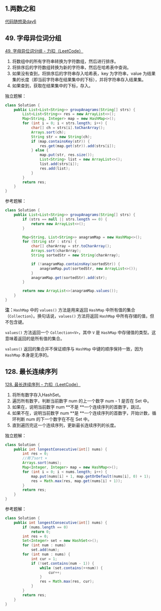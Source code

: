 ## 1.两数之和

[代码随想录day6 ](..\训练营\9.11—9.30\9月16日day6.md) 



## 49. 字母异位词分组

[49. 字母异位词分组 - 力扣（LeetCode）](https://leetcode.cn/problems/group-anagrams/description/?envType=study-plan-v2&envId=top-100-liked)

1. 将数组中的所有字符串转换为字符数组，然后进行排序。
2. 将排序后的字符数组转换为新的字符串，然后在哈希表中查询。
3. 如果没有查到，将排序后的字符串存入哈希表，key 为字符串，value 为结果集的长度（即当前字符串在结果集中的下标），并将字符串存入结果集。
4. 如果查到，获取在结果集中的下标，存入。

独立题解：

```java
class Solution {
    public List<List<String>> groupAnagrams(String[] strs) {
        List<List<String>> res = new ArrayList<>();
        Map<String, Integer> map = new HashMap<>();
        for (int i = 0; i < strs.length; i++) {
            char[] ch = strs[i].toCharArray();
            Arrays.sort(ch);
            String str = new String(ch);
            if (map.containsKey(str)) {
                res.get(map.get(str)).add(strs[i]);
            } else {
                map.put(str, res.size());
                List<String> list = new ArrayList<>();
                list.add(strs[i]);
                res.add(list);
            }
        }
        return res;
    }
}
```

参考题解：

```java
class Solution {
    public List<List<String>> groupAnagrams(String[] strs) {
        if (strs == null || strs.length == 0) {
            return new ArrayList<>();
        }

        Map<String, List<String>> anagramMap = new HashMap<>();
        for (String str : strs) {
            char[] charArray = str.toCharArray();
            Arrays.sort(charArray);
            String sortedStr = new String(charArray);

            if (!anagramMap.containsKey(sortedStr)) {
                anagramMap.put(sortedStr, new ArrayList<>());
            }
            anagramMap.get(sortedStr).add(str);
        }

        return new ArrayList<>(anagramMap.values());
    }
}
```

**注：**`HashMap` 中的 `values()` 方法是用来返回 `HashMap` 中所有值的集合（`Collection`）。换句话说，`values()` 方法将返回 `HashMap` 中所有存储的值，但不包含键。

`values()` 方法返回一个 `Collection<V>`，其中 `V` 是 `HashMap` 中存储值的类型。这意味着返回的是所有值的集合。

`values()` 返回的集合并不保证顺序与 `HashMap` 中键的顺序保持一致，因为 `HashMap` 本身是无序的。



## 128. 最长连续序列

[128. 最长连续序列 - 力扣（LeetCode）](https://leetcode.cn/problems/longest-consecutive-sequence/description/?envType=study-plan-v2&envId=top-100-liked)

1. 将所有数字存入HashSet。
2. 遍历所有数字，判断当前数字 num 的上一个数字 num - 1 是否在 Set 中。
3. 如果在，说明当前数字 num **不是 **一个连续序列的首数字，跳过。
4. 如果不在，说明当前数字 num **是 **一个连续序列的首数字，开始计数，循环判断 num 的下一个数字在不在 Set 中。
5. 直到遍历完这一个连续序列，更新最长连续序列的长度。



独立题解：

```java
class Solution {
    public int longestConsecutive(int[] nums) {
        int res = 0;
        //用了sort ×
        Arrays.sort(nums);
        Map<Integer, Integer> map = new HashMap<>();
        for (int i = 0; i < nums.length; i++) {
            map.put(nums[i] + 1, map.getOrDefault(nums[i], 0) + 1);
            res = Math.max(res, map.get(nums[i] + 1));
        }
        return res;
    }
}
```

参考题解：

```java
class Solution {
    public int longestConsecutive(int[] nums) {
        if (nums.length == 0)
            return 0;
        int res = 0;
        Set<Integer> set = new HashSet<>();
        for (int num : nums)
            set.add(num);
        for (int num : nums) {
            int cur = 1;
            if (!set.contains(num - 1)) {
                while (set.contains(++num)) {
                    cur++;
                }
                res = Math.max(res, cur);
            }
        }
        return res;
    }
}
```



